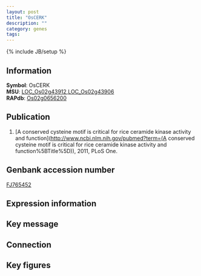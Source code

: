 ```yaml
---
layout: post
title: "OsCERK"
description: ""
category: genes
tags: 
---
```

{% include JB/setup %}

## Information
__Symbol__: OsCERK  
__MSU__: [LOC_Os02g43912](http://rice.plantbiology.msu.edu/cgi-bin/ORF_infopage.cgi?orf=LOC_Os02g43912),[LOC_Os02g43906](http://rice.plantbiology.msu.edu/cgi-bin/ORF_infopage.cgi?orf=LOC_Os02g43906)  
__RAPdb__: [Os02g0656200](http://rapdb.dna.affrc.go.jp/viewer/gbrowse_details/irgsp1?name=Os02g0656200)  

## Publication
1. [A conserved cysteine motif is critical for rice ceramide kinase activity and function](http://www.ncbi.nlm.nih.gov/pubmed?term=(A conserved cysteine motif is critical for rice ceramide kinase activity and function%5BTitle%5D)), 2011, PLoS One.

## Genbank accession number
[FJ765452](http://www.ncbi.nlm.nih.gov/nuccore/FJ765452)

## Expression information

## Key message

## Connection

## Key figures


